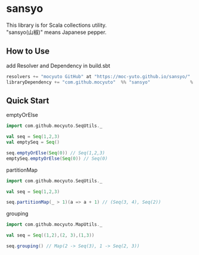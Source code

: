 # sansyo

This library is for Scala collections utility.  
"sansyo(山椒)" means Japanese pepper.


## How to Use

add Resolver and Dependency in build.sbt

```scala
resolvers += "mocyuto GitHub" at "https://moc-yuto.github.io/sansyo/"
libraryDependency += "com.github.mocyuto"  %% "sansyo"               % "0.1.0"
```


## Quick Start

emptyOrElse
```scala
import com.github.mocyuto.SeqUtils._

val seq = Seq(1,2,3)
val emptySeq = Seq()

seq.emptyOrElse(Seq(0)) // Seq(1,2,3)
emptySeq.emptyOrElse(Seq(0)) // Seq(0)

```

partitionMap
```scala
import com.github.mocyuto.SeqUtils._

val seq = Seq(1,2,3)

seq.partitionMap(_ > 1)(a => a + 1) // (Seq(3, 4), Seq(2))


```

grouping
```scala
import com.github.mocyuto.MapUtils._

val seq = Seq((1,2),(2, 3),(1,3))

seq.grouping() // Map(2 -> Seq(3), 1 -> Seq(2, 3))

```